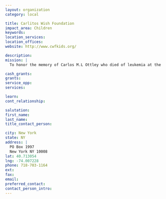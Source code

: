 ```yaml
---
layout: organization
category: local

title: Carlitos Wish Foundation
impact_area: Children
keywords: 
location_services: 
location_offices: 
website: http://www.cwfkids.org/

description: 
mission: |
  To honor the memory of Carlos M.L Ottley who died of leukemia at the age of 12 CWF grants wishes to children with life-threatening illnesses. We also underwrite events for children, such as holiday parties.

cash_grants: 
grants: 
service_opp: 
services: 

learn: 
cont_relationship: 

salutation: 
first_name: 
last_name: 
title_contact_person: 

city: New York
state: NY
address: |
  PO Box 1997  
  New York NY 10008
lat: 40.713054
lng: -74.007228
phone: 718-703-1164
ext: 
fax: 
email: 
preferred_contact: 
contact_person_intro: 
---
```

